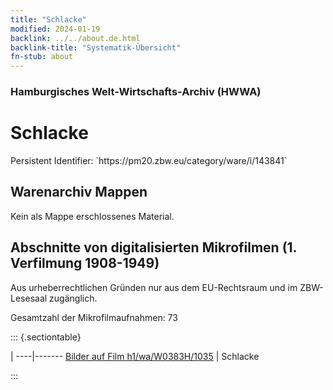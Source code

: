 ```yaml
---
title: "Schlacke"
modified: 2024-01-19
backlink: ../../about.de.html
backlink-title: "Systematik-Übersicht"
fn-stub: about
---
```


### Hamburgisches Welt-Wirtschafts-Archiv (HWWA)

# Schlacke

<div class="hint">Persistent Identifier: `https://pm20.zbw.eu/category/ware/i/143841`</div>







## Warenarchiv Mappen





Kein als Mappe erschlossenes Material.



<a id="filmsections" />

## Abschnitte von digitalisierten Mikrofilmen (1. Verfilmung 1908-1949)

<p>Aus urheberrechtlichen Gründen nur aus dem EU-Rechtsraum und im ZBW-Lesesaal zugänglich.</p>


<p>Gesamtzahl der Mikrofilmaufnahmen: 73</p>





::: {.sectiontable}

 | 
----|-------
<a class="btn" href="https://pm20.zbw.eu/film/h1/wa/W0383H/1035" rel="nofollow">Bilder auf Film h1/wa/W0383H/1035</a> | Schlacke


:::
















